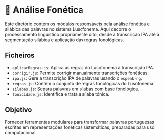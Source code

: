 # 📂 Análise Fonética

Este diretório contém os módulos responsáveis pela análise fonética e silábica
das palavras no sistema Lusofonema. Aqui decorre o processamento linguístico
propriamente dito, desde a transcrição IPA até à segmentação silábica e
aplicação das regras fonológicas.

## Ficheiros

- `aplicarRegras.js`: Aplica as regras do Lusofonema à transcrição IPA.
- `corrigir.js`: Permite corrigir manualmente transcrições fonéticas.
- `ipa.js`: Gere a transcrição IPA de palavras usando o `espeak-ng`.
- `regras.js`: Contém o conjunto de regras fonológicas do Lusofonema.
- `silabas.js`: Separa palavras em sílabas com base fonológica.
- `tonicidade.js`: Identifica e trata a sílaba tónica.

## Objetivo

Fornecer ferramentas modulares para transformar palavras portuguesas
escritas em representações fonéticas sistemáticas, preparadas para uso
computacional.
